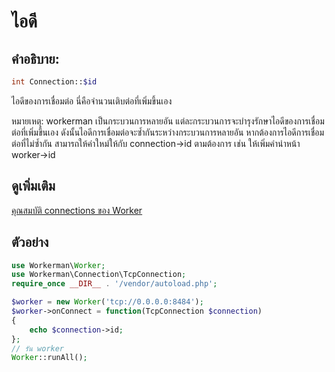 # ไอดี

## คำอธิบาย:
```php
int Connection::$id
```

ไอดีของการเชื่อมต่อ นี่คือจำนวนเติบต่อที่เพิ่มขึ้นเอง

หมายเหตุ: workerman เป็นกระบวนการหลายอัน แต่ละกระบวนการจะบำรุงรักษาไอดีของการเชื่อมต่อที่เพิ่มขึ้นเอง ดังนั้นไอดีการเชื่อมต่อจะซ้ำกันระหว่างกระบวนการหลายอัน หากต้องการไอดีการเชื่อมต่อที่ไม่ซ้ำกัน สามารถให้ค่าใหม่ให้กับ connection->id ตามต้องการ เช่น ให้เพิ่มคำนำหน้า worker->id

## ดูเพิ่มเติม
[คุณสมบัติ connections ของ Worker](../worker/connections.md)


## ตัวอย่าง


```php
use Workerman\Worker;
use Workerman\Connection\TcpConnection;
require_once __DIR__ . '/vendor/autoload.php';

$worker = new Worker('tcp://0.0.0.0:8484');
$worker->onConnect = function(TcpConnection $connection)
{
    echo $connection->id;
};
// รัน worker
Worker::runAll();
```

